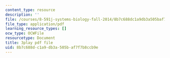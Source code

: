 ```yaml
---
content_type: resource
description: ''
file: /courses/8-591j-systems-biology-fall-2014/8b7c688dc1a9db3a505baf7f7b8ccb9e_TuXFwKrWQg8.pdf
file_type: application/pdf
learning_resource_types: []
ocw_type: OCWFile
resourcetype: Document
title: 3play pdf file
uid: 8b7c688d-c1a9-db3a-505b-af7f7b8ccb9e
---
```


